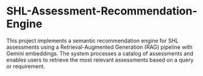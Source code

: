 # SHL-Assessment-Recommendation-Engine
This project implements a semantic recommendation engine for SHL assessments using a Retrieval-Augmented Generation (RAG) pipeline with Gemini embeddings. The system processes a catalog of assessments and enables users to retrieve the most relevant assessments based on a query or requirement.
